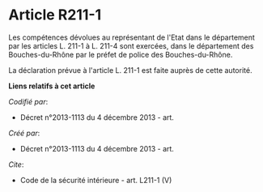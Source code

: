 # Article R211-1

Les compétences dévolues au représentant de l'Etat dans le département par les articles L. 211-1 à L. 211-4 sont exercées,
dans le département des Bouches-du-Rhône par le préfet de police des Bouches-du-Rhône. 

La déclaration prévue à l'article L. 211-1 est faite auprès de cette autorité.

**Liens relatifs à cet article**

_Codifié par_:

  - Décret n°2013-1113 du 4 décembre 2013 - art.

_Créé par_:

  - Décret n°2013-1113 du 4 décembre 2013 - art.

_Cite_:

  - Code de la sécurité intérieure - art. L211-1 (V)
